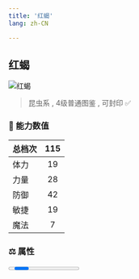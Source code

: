 ```yaml
---
title: '红蝎'
lang: zh-CN

---
```



## 红蝎

![红蝎](https://user-images.githubusercontent.com/78347270/115956326-1dff7f80-a537-11eb-8d66-c1e3efe42a5a.gif) 

> 昆虫系 , 4级普通图鉴<Card /> , 可封印 ✅ 


### 💪 能力数值

| 总档次       | 115            |
| :----------- |:-------------:|
| 体力      | 19   <Stars :number="2" />  |
| 力量      | 28   <Stars :number="3" />  |
| 防御      | 42  <Stars :number="4" />  | 
| 敏捷      | 19  <Stars :number="2" />  | 
| 魔法      | 7  <Stars :number="0.5" />   | 


### ⚖️ 属性


<Progress earth :number="0" />

<Progress water :number="0" />

<Progress fire :number="9" />

<Progress wind :number="1" />

### ✨ 技能栏 <Strong>8个</Strong>

- 攻击
- 防御
- 昏睡攻击 Lv1

### 👶 1级出现点

- 索奇亚大沙漠 鲶鱼洞窟地下三楼，参考坐标（26, 17）; 参考任务 :scroll: 鲶鱼洞窟任务



